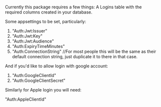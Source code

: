 Currently this package requires a few things:
A Logins table with the required columns created in your database.


Some appsettings to be set, particularly:
1. "Auth:Jwt:Issuer"
2. "Auth:Jwt:Key"
3. "Auth:Jwt:Audience"
4. "Auth:ExpiryTimeMinutes"
5. "Auth:ConnectionString" //For most people this will be the same as their default connection string, just duplicate it to there in that case.


And if you'd like to allow login with google account:
1. "Auth:GoogleClientId"
2. "Auth:GoogleClientSecret"


Similarly for Apple login you will need:

"Auth:AppleClientId"
